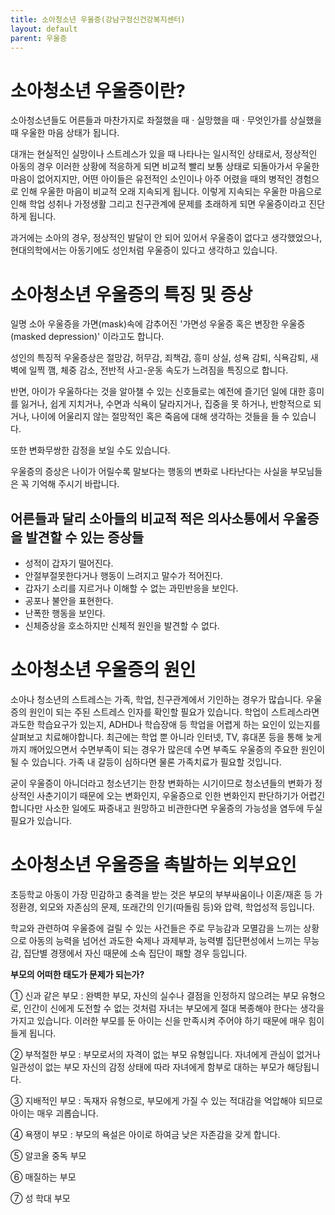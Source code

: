 ```yaml
---
title: 소아청소년 우울증(강남구정신건강복지센터)
layout: default
parent: 우울증
---
```


# 소아청소년 우울증이란?
소아청소년들도 어른들과 마찬가지로 좌절했을 때 · 실망했을 때 · 무엇인가를 상실했을 때 우울한 마음 상태가 됩니다.

대개는 현실적인 실망이나 스트레스가 있을 때 나타나는 일시적인 상태로서, 정상적인 아동의 경우 이러한 상황에 적응하게 되면 비교적 빨리 보통 상태로 되돌아가서 우울한 마음이 없어지지만, 어떤 아이들은 유전적인 소인이나 아주 어렸을 때의 병적인 경험으로 인해 우울한 마음이 비교적 오래 지속되게 됩니다. 이렇게 지속되는 우울한 마음으로 인해 학업 성취나 가정생활 그리고 친구관계에 문제를 초래하게 되면 우울증이라고 진단하게 됩니다.

과거에는 소아의 경우, 정상적인 발달이 안 되어 있어서 우울증이 없다고 생각했었으나, 현대의학에서는 아동기에도 성인처럼 우울증이 있다고 생각하고 있습니다.

# 소아청소년 우울증의 특징 및 증상
일명 소아 우울증을 가면(mask)속에 감추어진 '가면성 우울증 혹은 변장한 우울증(masked depression)' 이라고도 합니다.

성인의 특징적 우울증상은 절망감, 허무감, 죄책감, 흥미 상실, 성욕 감퇴, 식욕감퇴, 새벽에 일찍 깸, 체중 감소, 전반적 사고-운동 속도가 느려짐을 특징으로 합니다.

반면, 아이가 우울하다는 것을 알아챌 수 있는 신호들로는 예전에 즐기던 일에 대한 흥미를 잃거나, 쉽게 지치거나, 수면과 식욕이 달라지거나, 집중을 못 하거나, 반항적으로 되거나, 나이에 어울리지 않는 절망적인 혹은 죽음에 대해 생각하는 것들을 들 수 있습니다.

또한 변화무쌍한 감정을 보일 수도 있습니다.

우울증의 증상은 나이가 어릴수록 말보다는 행동의 변화로 나타난다는 사실을 부모님들은 꼭 기억해 주시기 바랍니다.

## 어른들과 달리 소아들의 비교적 적은 의사소통에서 우울증을 발견할 수 있는 증상들
- 성적이 갑자기 떨어진다.
- 안절부절못한다거나 행동이 느려지고 말수가 적어진다.
- 갑자기 소리를 지르거나 이해할 수 없는 과민반응을 보인다.
- 공포나 불안을 표현한다.
- 난폭한 행동을 보인다.
- 신체증상을 호소하지만 신체적 원인을 발견할 수 없다.

# 소아청소년 우울증의 원인
소아나 청소년의 스트레스는 가족, 학업, 친구관계에서 기인하는 경우가 많습니다. 우울증의 원인이 되는 주된 스트레스 인자를 확인할 필요가 있습니다. 학업이 스트레스라면 과도한 학습요구가 있는지, ADHD나 학습장애 등 학업을 어렵게 하는 요인이 있는지를 살펴보고 치료해야합니다. 최근에는 학업 뿐 아니라 인터넷, TV, 휴대폰 등을 통해 늦게까지 깨어있으면서 수면부족이 되는 경우가 많은데 수면 부족도 우울증의 주요한 원인이 될 수 있습니다. 가족 내 갈등이 심하다면 물론 가족치료가 필요할 것입니다.

굳이 우울증이 아니더라고 청소년기는 한창 변화하는 시기이므로 청소년들의 변화가 정상적인 사춘기이기 때문에 오는 변화인지, 우울증으로 인한 변화인지 판단하기가 어렵긴 합니다만 사소한 일에도 짜증내고 원망하고 비관한다면 우울증의 가능성을 염두에 두실 필요가 있습니다.

# 소아청소년 우울증을 촉발하는 외부요인
초등학교 아동이 가장 민감하고 충격을 받는 것은 부모의 부부싸움이나 이혼/재혼 등 가정환경, 외모와 자존심의 문제, 또래간의 인기(따돌림 등)와 압력, 학업성적 등입니다.

학교와 관련하여 우울증에 걸릴 수 있는 사건들은 주로 무능감과 모멸감을 느끼는 상황으로 아동의 능력을 넘어선 과도한 숙제나 과제부과, 능력별 집단편성에서 느끼는 무능감, 집단별 경쟁에서 자신 때문에 소속 집단이 패할 경우 등입니다.

**부모의 어떠한 태도가 문제가 되는가?**

① 신과 같은 부모 : 완벽한 부모, 자신의 실수나 결점을 인정하지 않으려는 부모 유형으로, 인간이 신에게 도전할 수 없는 것처럼 자녀는 부모에게 절대 복종해야 한다는 생각을 가지고 있습니다. 이러한 부모를 둔 아이는 신을 만족시켜 주어야 하기 때문에 매우 힘이 들게 됩니다.

② 부적절한 부모 : 부모로서의 자격이 없는 부모 유형입니다. 자녀에게 관심이 없거나 일관성이 없는 부모 자신의 감정 상태에 따라 자녀에게 함부로 대하는 부모가 해당됩니다.

③ 지배적인 부모 : 독재자 유형으로, 부모에게 가질 수 있는 적대감을 억압해야 되므로 아이는 매우 괴롭습니다.

④ 욕쟁이 부모 : 부모의 욕설은 아이로 하여금 낮은 자존감을 갖게 합니다.

⑤ 알코올 중독 부모

⑥ 매질하는 부모

⑦ 성 학대 부모